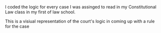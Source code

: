 I coded the logic for every case I was assinged to read in my Constitutional Law class in my first of law school. 

This is a visiual representation of the court's logic in coming up with a rule for the case 
